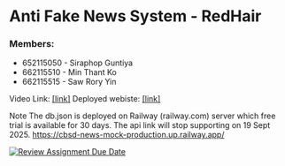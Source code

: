 # Anti Fake News System - RedHair

### Members:

- 652115050 - Siraphop Guntiya
- 662115510 - Min Thant Ko
- 662115515 - Saw Rory Yin

Video Link: [\[link\]](https://youtu.be/KYZoYAugS7c)
Deployed webiste: [\[link\]](https://project-01-the-anti-fake-news-syste-rose.vercel.app/)

Note
The db.json is deployed on Railway (railway.com) server which free trial is available for 30 days.
The api link will stop supporting on 19 Sept 2025.
https://cbsd-news-mock-production.up.railway.app/

[![Review Assignment Due Date](https://classroom.github.com/assets/deadline-readme-button-22041afd0340ce965d47ae6ef1cefeee28c7c493a6346c4f15d667ab976d596c.svg)](https://classroom.github.com/a/k6kO_4Go)

